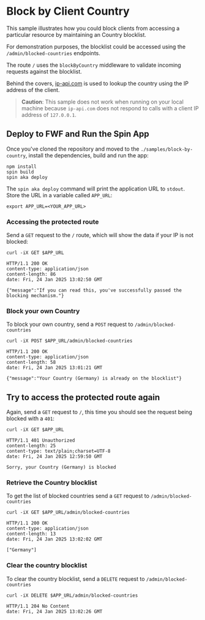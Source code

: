 # Block by Client Country

This sample illustrates how you could block clients from accessing a particular resource by maintaining an Country blocklist.

For demonstration purposes, the blocklist could be accessed using the `/admin/blocked-countries` endpoints.

The route `/` uses the `blockByCountry` middleware to validate incoming requests against the blocklist.

Behind the covers, [ip-api.com](https://ip-api.com) is used to lookup the country using the IP address of the client.

> **Caution**: This sample does not work when running on your local machine because `ip-api.com` does not respond to calls with a client IP address of `127.0.0.1`.

## Deploy to FWF and Run the Spin App

Once you've cloned the repository and moved to the `./samples/block-by-country`, install the dependencies, build and run the app:

```console
npm install
spin build
spin aka deploy
```

The `spin aka deploy` command will print the application URL to `stdout`. Store the URL in a variable called `APP_URL`:

```console
export APP_URL=<YOUR_APP_URL>
```

### Accessing the protected route

Send a `GET` request to the `/` route, which will show the data if your IP is not blocked: 

```console
curl -iX GET $APP_URL

HTTP/1.1 200 OK
content-type: application/json
content-length: 86
date: Fri, 24 Jan 2025 13:02:50 GMT

{"message":"If you can read this, you've successfully passed the blocking mechanism."}
```

### Block your own Country

To block your own country, send a `POST` request to `/admin/blocked-countries`

```console
curl -iX POST $APP_URL/admin/blocked-countries

HTTP/1.1 200 OK
content-type: application/json
content-length: 58
date: Fri, 24 Jan 2025 13:01:21 GMT

{"message":"Your Country (Germany) is already on the blocklist"}
```

## Try to access the protected route again

Again, send a `GET` request to `/`, this time you should see the request being blocked with a `401`:

```console
curl -iX GET $APP_URL

HTTP/1.1 401 Unauthorized
content-length: 25
content-type: text/plain;charset=UTF-8
date: Fri, 24 Jan 2025 12:59:50 GMT

Sorry, your Country (Germany) is blocked
```

### Retrieve the Country blocklist

To get the list of blocked countries send a `GET` request to `/admin/blocked-countries`

```console
curl -iX GET $APP_URL/admin/blocked-countries

HTTP/1.1 200 OK
content-type: application/json
content-length: 13
date: Fri, 24 Jan 2025 13:02:02 GMT

["Germany"]
```

### Clear the country blocklist

To clear the country blocklist, send a `DELETE` request to `/admin/blocked-countries`

```console
curl -iX DELETE $APP_URL/admin/blocked-countries

HTTP/1.1 204 No Content
date: Fri, 24 Jan 2025 13:02:26 GMT
```
